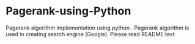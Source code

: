 # Pagerank-using-Python
Pagerank algorithm implementation using python . Pagerank algorithm is used in creating search engine (Google).
Please read README.text
